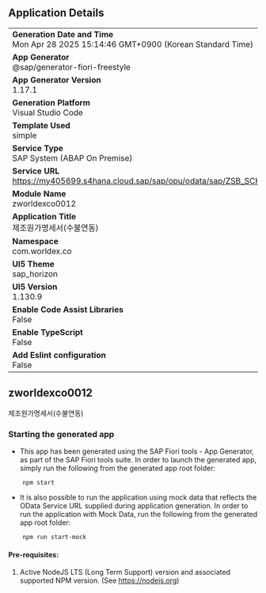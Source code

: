 ## Application Details
|               |
| ------------- |
|**Generation Date and Time**<br>Mon Apr 28 2025 15:14:46 GMT+0900 (Korean Standard Time)|
|**App Generator**<br>@sap/generator-fiori-freestyle|
|**App Generator Version**<br>1.17.1|
|**Generation Platform**<br>Visual Studio Code|
|**Template Used**<br>simple|
|**Service Type**<br>SAP System (ABAP On Premise)|
|**Service URL**<br>https://my405699.s4hana.cloud.sap/sap/opu/odata/sap/ZSB_SCHEDULESOFCOST_UI_O2|
|**Module Name**<br>zworldexco0012|
|**Application Title**<br>제조원가명세서(수불연동)|
|**Namespace**<br>com.worldex.co|
|**UI5 Theme**<br>sap_horizon|
|**UI5 Version**<br>1.130.9|
|**Enable Code Assist Libraries**<br>False|
|**Enable TypeScript**<br>False|
|**Add Eslint configuration**<br>False|

## zworldexco0012

제조원가명세서(수불연동)

### Starting the generated app

-   This app has been generated using the SAP Fiori tools - App Generator, as part of the SAP Fiori tools suite.  In order to launch the generated app, simply run the following from the generated app root folder:

```
    npm start
```

- It is also possible to run the application using mock data that reflects the OData Service URL supplied during application generation.  In order to run the application with Mock Data, run the following from the generated app root folder:

```
    npm run start-mock
```

#### Pre-requisites:

1. Active NodeJS LTS (Long Term Support) version and associated supported NPM version.  (See https://nodejs.org)


